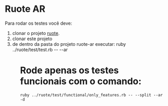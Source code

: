 Ruote AR
==================================

Para rodar os testes você deve: 
<ol>
  <li> clonar o projeto <a href="https://github.com/jmettraux/ruote.git">ruote</a>. </li>
  <li> clonar este projeto </li>
  <li> de dentro da pasta do projeto ruote-ar executar:
    ruby ../ruote/test/test.rb -- --ar 
  </li>
<ol>   
  
Rode apenas os testes funcionais  com o comando:
====================================================
    ruby ../ruote/test/functional/only_features.rb -- --split --ar -d
